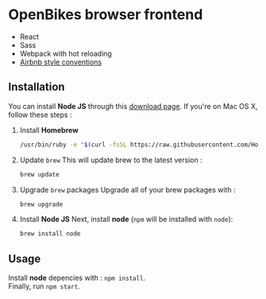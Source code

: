 # OpenBikes browser frontend

- React
- Sass
- Webpack with hot reloading
- [Airbnb style conventions](https://github.com/airbnb/javascript)

## Installation

You can install **Node JS** through this [download page](https://nodejs.org/en/download/).
If you're on Mac OS X, follow these steps :

1. Install **Homebrew**
    ```sh
    /usr/bin/ruby -e "$(curl -fsSL https://raw.githubusercontent.com/Homebrew/install/master/install)"
    ```
2. Update `brew`
    This will update brew to the latest version :
    ```sh
    brew update
    ```
3. Upgrade `brew` packages
    Upgrade all of your brew packages with :
    ```sh
    brew upgrade
    ```
4. Install **Node JS**
    Next, install **node** (`npm` will be installed with `node`):
    ```sh
    brew install node
    ```

## Usage

Install **node** depencies with : `npm install`.  
Finally, run `npm start`.